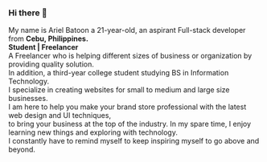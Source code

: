 ### Hi there 👋

<!--
**arielbatoon09/arielbatoon09** is a ✨ _special_ ✨ repository because its `README.md` (this file) appears on your GitHub profile. -->

My name is Ariel Batoon a 21-year-old, an aspirant Full-stack developer from <strong>Cebu, Philippines.</strong>
<br><strong>Student | Freelancer</strong>
<br>A Freelancer who is helping different sizes of business or organization by providing quality solution. 
<br>In addition, a third-year college student studying BS in Information Technology. 
<br>I specialize in creating websites for small to medium and large size businesses. 
<br>I am here to help you make your brand store professional with the latest web design and UI techniques, 
<br>to bring your business at the top of the industry.
In my spare time, I enjoy learning new things and exploring with technology. 
<br>I constantly have to remind myself to keep inspiring myself to go above and beyond.
